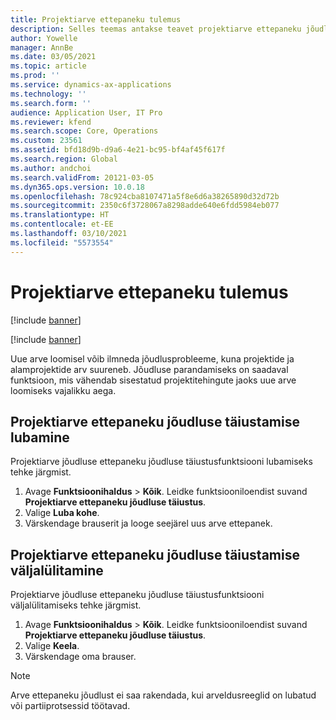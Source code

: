 ```yaml
---
title: Projektiarve ettepaneku tulemus
description: Selles teemas antakse teavet projektiarve ettepaneku jõudluse täiustuste kohta.
author: Yowelle
manager: AnnBe
ms.date: 03/05/2021
ms.topic: article
ms.prod: ''
ms.service: dynamics-ax-applications
ms.technology: ''
ms.search.form: ''
audience: Application User, IT Pro
ms.reviewer: kfend
ms.search.scope: Core, Operations
ms.custom: 23561
ms.assetid: bfd18d9b-d9a6-4e21-bc95-bf4af45f617f
ms.search.region: Global
ms.author: andchoi
ms.search.validFrom: 20121-03-05
ms.dyn365.ops.version: 10.0.18
ms.openlocfilehash: 78c924cba8107471a5f8e6d6a38265890d32d72b
ms.sourcegitcommit: 2350c6f3728067a8298adde640e6fdd5984eb077
ms.translationtype: HT
ms.contentlocale: et-EE
ms.lasthandoff: 03/10/2021
ms.locfileid: "5573554"
---
```

# <a name="project-invoice-proposal-performance"></a>Projektiarve ettepaneku tulemus

[!include [banner](../includes/banner.md)]

[!include [banner](../includes/preview-banner.md)]

Uue arve loomisel võib ilmneda jõudlusprobleeme, kuna projektide ja alamprojektide arv suureneb. Jõudluse parandamiseks on saadaval funktsioon, mis vähendab sisestatud projektitehingute jaoks uue arve loomiseks vajalikku aega.

## <a name="enable-project-invoice-proposal-performance-enhancement"></a>Projektiarve ettepaneku jõudluse täiustamise lubamine
Projektiarve jõudluse ettepaneku jõudluse täiustusfunktsiooni lubamiseks tehke järgmist.

1.  Avage **Funktsioonihaldus** > **Kõik**. Leidke funktsiooniloendist suvand **Projektiarve ettepaneku jõudluse täiustus**.
2.  Valige **Luba kohe**.
3.  Värskendage brauserit ja looge seejärel uus arve ettepanek.

## <a name="turn-off-project-invoice-proposal-performance-enhancement"></a>Projektiarve ettepaneku jõudluse täiustamise väljalülitamine
Projektiarve jõudluse ettepaneku jõudluse täiustusfunktsiooni väljalülitamiseks tehke järgmist.

1.  Avage **Funktsioonihaldus** > **Kõik**. Leidke funktsiooniloendist suvand **Projektiarve ettepaneku jõudluse täiustus**.
2.  Valige **Keela**.
3.  Värskendage oma brauser.

> [!NOTE]
> Arve ettepaneku jõudlust ei saa rakendada, kui arveldusreeglid on lubatud või partiiprotsessid töötavad.
